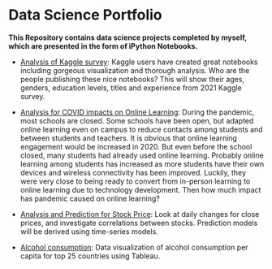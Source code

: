 # Data Science Portfolio

**This Repository contains data science projects completed by myself, which are presented in the form of iPython Notebooks.**


* [Analysis of Kaggle survey](https://github.com/hkim369/Kaggle-Survery/blob/main/age-gender-education-and-experience-5.ipynb): Kaggle users have created great notebooks including gorgeous visualization and thorough analysis. Who are the people publishing these nice notebooks? This will show their ages, genders, education levels, titles and experience from 2021 Kaggle survey.

* [Analysis for COVID impacts on Online Learning](https://github.com/hkim369/Online-Learning/blob/main/trends-of-online-learning-2.ipynb): During the pandemic, most schools are closed. Some schools have been open, but adapted online learning even on campus to reduce contacts among students and between students and teachers. It is obvious that online learning engagement would be increased in 2020. But even before the school closed, many students had already used online learning. Probably online learning among students has increased as more students have their own devices and wireless connectivity has been improved. Luckily, they were very close to being ready to convert from in-person learning to online learning due to technology development. Then how much impact has pandemic caused on online learning?

* [Analysis and Prediction for Stock Price](https://github.com/hkim369/stock-price/blob/main/Stock_analysis.ipynb): Look at daily changes for close prices, and investigate correlations between stocks. Prediction models will be derived using time-series models.

* [Alcohol consumption](https://github.com/hkim369/DataViz/tree/main): Data visualization of alcohol consumption per capita for top 25 countries using Tableau.
